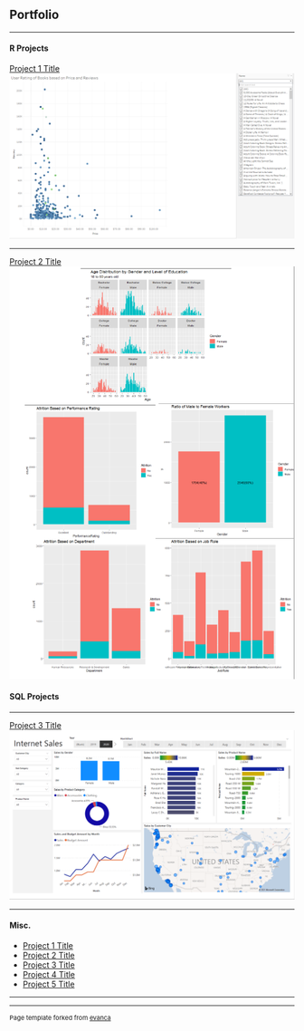 ## Portfolio

---

#### R Projects

[Project 1 Title](/Projects/Project%201)
<img src="images/Amazon BestSellers.png?raw=true"/>

---
[Project 2 Title](/Projects/Project%202)
<img src="images/Attrition Rate Graphs.png?raw=true"/>

#### SQL Projects

---
[Project 3 Title](Projects/Project%203)
<img src="images/Internet Sales.png?raw=true"/>

---

#### Misc.

- [Project 1 Title](http://example.com/)
- [Project 2 Title](http://example.com/)
- [Project 3 Title](http://example.com/)
- [Project 4 Title](http://example.com/)
- [Project 5 Title](http://example.com/)

---




---
<p style="font-size:11px">Page template forked from <a href="https://github.com/evanca/quick-portfolio">evanca</a></p>
<!-- Remove above link if you don't want to attibute -->
